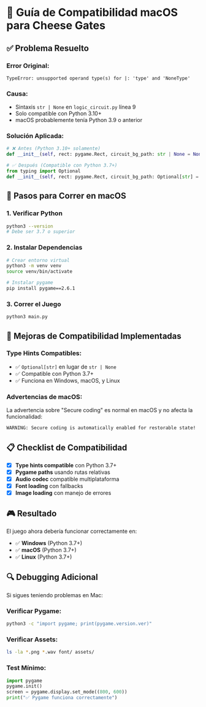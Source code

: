 # 🍎 Guía de Compatibilidad macOS para Cheese Gates

## ✅ **Problema Resuelto**

### **Error Original:**
```
TypeError: unsupported operand type(s) for |: 'type' and 'NoneType'
```

### **Causa:**
- Sintaxis `str | None` en `logic_circuit.py` línea 9
- Solo compatible con Python 3.10+
- macOS probablemente tenía Python 3.9 o anterior

### **Solución Aplicada:**
```python
# ❌ Antes (Python 3.10+ solamente)
def __init__(self, rect: pygame.Rect, circuit_bg_path: str | None = None):

# ✅ Después (Compatible con Python 3.7+)
from typing import Optional
def __init__(self, rect: pygame.Rect, circuit_bg_path: Optional[str] = None):
```

## 🔧 **Pasos para Correr en macOS**

### **1. Verificar Python**
```bash
python3 --version
# Debe ser 3.7 o superior
```

### **2. Instalar Dependencias**
```bash
# Crear entorno virtual
python3 -m venv venv
source venv/bin/activate

# Instalar pygame
pip install pygame==2.6.1
```

### **3. Correr el Juego**
```bash
python3 main.py
```

## 🚀 **Mejoras de Compatibilidad Implementadas**

### **Type Hints Compatibles:**
- ✅ `Optional[str]` en lugar de `str | None`
- ✅ Compatible con Python 3.7+
- ✅ Funciona en Windows, macOS, y Linux

### **Advertencias de macOS:**
La advertencia sobre "Secure coding" es normal en macOS y no afecta la funcionalidad:
```
WARNING: Secure coding is automatically enabled for restorable state!
```

## 📋 **Checklist de Compatibilidad**

- [x] **Type hints compatible** con Python 3.7+
- [x] **Pygame paths** usando rutas relativas
- [x] **Audio codec** compatible multiplataforma
- [x] **Font loading** con fallbacks
- [x] **Image loading** con manejo de errores

## 🎮 **Resultado**

El juego ahora debería funcionar correctamente en:
- ✅ **Windows** (Python 3.7+)
- ✅ **macOS** (Python 3.7+)  
- ✅ **Linux** (Python 3.7+)

## 🔍 **Debugging Adicional**

Si sigues teniendo problemas en Mac:

### **Verificar Pygame:**
```bash
python3 -c "import pygame; print(pygame.version.ver)"
```

### **Verificar Assets:**
```bash
ls -la *.png *.wav font/ assets/
```

### **Test Mínimo:**
```python
import pygame
pygame.init()
screen = pygame.display.set_mode((800, 600))
print("✅ Pygame funciona correctamente")
```
